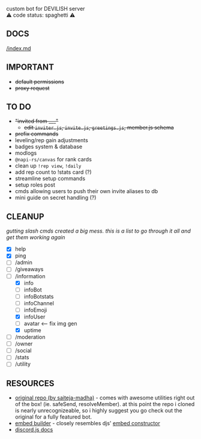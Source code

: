 custom bot for DEVILISH server  
⚠ code status: spaghetti ⚠

## DOCS

[/index.md](/docs/index.md)

## IMPORTANT

- ~~default permissions~~
- ~~proxy request~~

## TO DO

- ~~"invited from \_\_\_"~~
  - ~~edit `inviter.js`, `invite.js`, `greetings.js`, member.js schema~~
- ~~prefix commands~~
- leveling/rep gain adjustments
- badges system & database
- modlogs
- `@napi-rs/canvas` for rank cards
- clean up `!rep view`, `!daily`
- add rep count to !stats card (?)
- streamline setup commands
- setup roles post
- cmds allowing users to push their own invite aliases to db
- mini guide on secret handling (?)

## CLEANUP

_gutting slash cmds created a big mess. this is a list to go through it all and get them working again_

- [x] help
- [x] ping
- [ ] /admin
- [ ] /giveaways
- [ ] /information
  - [x] info
  - [ ] infoBot
  - [ ] infoBotstats
  - [ ] infoChannel
  - [ ] infoEmoji
  - [x] infoUser
  - [ ] avatar <-- fix img gen
  - [x] uptime
- [ ] /moderation
- [ ] /owner
- [ ] /social
- [ ] /stats
- [ ] /utility

## RESOURCES

- [original repo (by saiteja-madha)](https://github.com/saiteja-madha/discord-js-bot) - comes with awesome utilities right out of the box! (ie. safeSend, resolveMember). at this point the repo i cloned is nearly unrecognizeable, so i highly suggest you go check out the original for a fully featured bot.
- [embed builder](https://autocode.com/tools/discord/embed-builder) - closely resembles djs' [embed constructor](https://discordjs.guide/popular-topics/embeds.html#embed-preview)
- [discord.js docs](https://github.com/discordjs/guide)
